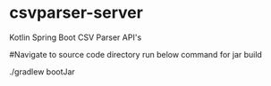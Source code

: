# csvparser-server
Kotlin Spring Boot CSV Parser API's

#Navigate to source code directory run below command for jar build

./gradlew bootJar


